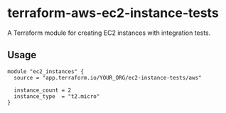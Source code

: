 # terraform-aws-ec2-instance-tests

A Terraform module for creating EC2 instances with integration tests.

## Usage

```hcl
module "ec2_instances" {
  source = "app.terraform.io/YOUR_ORG/ec2-instance-tests/aws"
  
  instance_count = 2
  instance_type  = "t2.micro"
}
```
